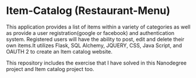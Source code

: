 # Item-Catalog (Restaurant-Menu)
This application provides a list of items within a variety of categories as well as provide a user registration(google or facebook) and authentication system. Registered users will have the ability to post, edit and delete their own items.It utilizes Flask, SQL Alchemy, JQUERY, CSS, Java Script, and OAUTH 2 to create an Item catalog website.


This repository includes the exercise that I have solved in this Nanodegree project and Item catalog project  too.
